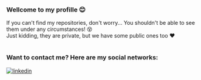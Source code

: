 ### Wellcome to my profille 😊
If you can't find my repositories, don't worry... You shouldn't be able to see them under any circumstances! 😵
<br> Just kidding, they are private, but we have some public ones too ❤️
# 

### Want to contact me? Here are my social networks:

[![linkedin](https://img.shields.io/badge/LinkedIn-0077B5?style=for-the-badge&logo=linkedin&logoColor=white)](https://www.linkedin.com/in/michel-schiavo-a2b3861a0/)
